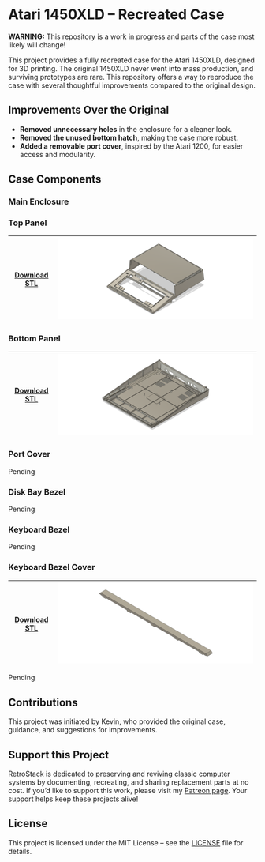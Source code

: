 # Atari 1450XLD – Recreated Case

**WARNING:** This repository is a work in progress and parts of the case most likely will change!  

This project provides a fully recreated case for the Atari 1450XLD, designed for 3D printing. The original 1450XLD never went into mass production, and surviving prototypes are rare. This repository offers a way to reproduce the case with several thoughtful improvements compared to the original design.

## Improvements Over the Original

- **Removed unnecessary holes** in the enclosure for a cleaner look.  
- **Removed the unused bottom hatch**, making the case more robust.  
- **Added a removable port cover**, inspired by the Atari 1200, for easier access and modularity.  

## Case Components

### Main Enclosure

### Top Panel

| [Download STL](/Model/Top.stl) | [![Top Case](/Images/Top_Model.png)](/Model/Top.stl) |
|----------------------------------|-------------------------------------|

### Bottom Panel

| [Download STL](/Model/Bottom.stl) | [![Bottom Case](/Images/Bottom_Model.png)](/Model/Bottom.stl) |
|----------------------------------|-------------------------------------|

### Port Cover

Pending

### Disk Bay Bezel

Pending

### Keyboard Bezel

Pending

### Keyboard Bezel Cover

| [Download STL](/Model/Keyboard_Bezel_Cover.stl) | [![Top Panel](/Images/Keyboard_Bezel_Cover_Model.png)](/Model/Keyboard_Bezel_Cover.stl) |
|----------------------------------|-------------------------------------|

Pending


## Contributions

This project was initiated by Kevin, who provided the original case, guidance, and suggestions for improvements.  

## Support this Project

RetroStack is dedicated to preserving and reviving classic computer systems by documenting, recreating, and sharing replacement parts at no cost. If you’d like to support this work, please visit my [Patreon page](https://www.patreon.com/RetroStack). Your support helps keep these projects alive!  

## License

This project is licensed under the MIT License – see the [LICENSE](LICENSE) file for details.  
